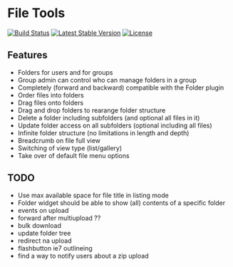 File Tools
===============

[![Build Status](https://scrutinizer-ci.com/g/ColdTrick/item_tools/badges/build.png?b=master)](https://scrutinizer-ci.com/g/ColdTrick/item_tools/build-status/master)
[![Latest Stable Version](https://poser.pugx.org/coldtrick/item_tools/v/stable.svg)](https://packagist.org/packages/coldtrick/item_tools)
[![License](https://poser.pugx.org/coldtrick/item_tools/license.svg)](https://packagist.org/packages/coldtrick/item_tools)

Features
---------------

- Folders for users and for groups
- Group admin can control who can manage folders in a group
- Completely (forward and backward) compatible with the Folder plugin
- Order files into folders
- Drag files onto folders
- Drag and drop folders to rearange folder structure
- Delete a folder including subfolders (and optional all files in it)
- Update folder access on all subfolders (optional including all files) 
- Infinite folder structure (no limitations in length and depth)
- Breadcrumb on file full view
- Switching of view type (list/gallery)
- Take over of default file menu options

TODO
---------------

- Use max available space for file title in listing mode
- Folder widget should be able to show (all) contents of a specific folder
- events on upload
- forward after multiupload ??
- bulk download
- update folder tree
- redirect na upload
- flashbutton ie7 outlineing
- find a way to notify users about a zip upload